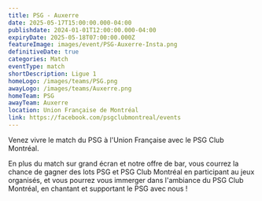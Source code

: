 ```yaml
---
title: PSG - Auxerre
date: 2025-05-17T15:00:00.000-04:00
publishdate: 2024-01-01T12:00:00.000-04:00
expiryDate: 2025-05-18T07:00:00.000Z
featureImage: images/event/PSG-Auxerre-Insta.png
definitiveDate: true
categories: Match
eventType: match
shortDescription: Ligue 1
homeLogo: /images/teams/PSG.png
awayLogo: /images/teams/Auxerre.png
homeTeam: PSG
awayTeam: Auxerre
location: Union Française de Montréal
link: https://facebook.com/psgclubmontreal/events
---
```


Venez vivre le match du PSG à l'Union Française avec le PSG Club Montréal.

En plus du match sur grand écran et notre offre de bar, vous courrez la chance de gagner des lots PSG et PSG Club Montréal en participant au jeux organisés, et vous pourrez vous immerger dans l'ambiance du PSG Club Montréal, en chantant et supportant le PSG avec nous !
